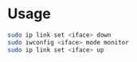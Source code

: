 # Usage

```bash
sudo ip link set <iface> down
sudo iwconfig <iface> mode monitor
sudo ip link set <iface> up
```
